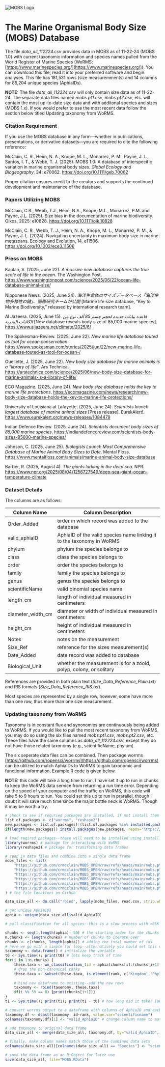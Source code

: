 ![MOBS Logo](https://github.com/user-attachments/assets/07e838d1-ab64-4180-9670-41db95380241)


# The Marine Organismal Body Size (MOBS) Database

The file *data\_all\_112224.csv* provides data in MOBS as of 11-22-24 (MOBS 1.0) with current taxonomic information and species names pulled from the World Register of Marine Species (WoRMS; [https://www.marinespecies.org/](https://www.marinespecies.org/)). You can download this file, read it into your preferred software and begin analyses. This file has 181,531 rows (size measuremments) and 14 columns for 85,204 unique species (AphiaIDs).

**NOTE:** The file *data\_all\_112224.csv* will only contain size data as of 11-22-24. The separate data files named *mobs.pt1.csv*, *mobs.pt2.csv*, etc. will contain the most up-to-date size data and with additonal species and sizes (MOBS 1.x).  If you would prefer to use the most recent data follow the section below titled Updating taxonomy from WoRMS.

### Citation Requirement
If you use the MOBS database in any form—whether in publications, presentations, or derivative datasets—you are required to cite the following reference:

McClain, C. R., Heim, N. A., Knope, M. L., Monarrez, P. M., Payne, J. L., Santos, I. T., & Webb, T. J. (2025). MOBS 1.0: A database of interspecific variation in marine organismal body sizes. *Global Ecology and Biogeography*, 34: e70062. https://doi.org/10.1111/geb.70062 

Proper citation ensures credit to the creators and supports the continued development and maintenance of the database.

### Papers Utilizing MOBS
McClain, C.R., Webb, T.J., Heim, N.A., Knope, M.L., Monarrez, P.M. and Payne, J.L. (2025), Size bias in the documentation of marine biodiversity. Oikos, 2025: e10828. https://doi.org/10.1111/oik.10828

McClain, C. R., Webb, T. J., Heim, N. A., Knope, M. L., Monarrez, P. M., & Payne, J. L. (2024). Navigating uncertainty in maximum body size in marine metazoans. Ecology and Evolution, 14, e11506. https://doi.org/10.1002/ece3.11506

### Press on MOBS

Kaplan, S. (2025, June 22). *A massive new database captures the true scale of life in the ocean*. The Washington Post. https://www.washingtonpost.com/science/2025/06/22/ocean-life-database-animal-size/

Nipponese News. (2025, June 24). *海洋生命体のサイズデータベース「海洋生物多様性の鍵」、国際研究チームが公開* [Marine life size database, “Key to Marine Biodiversity,” released by international research team].

Al Jazeera. (2025, June 15). *قاعدة بيانات جديدة لحجم جسم 85 ألف نوع من الكائنات البحرية* [New database reveals body size of 85,000 marine species]. https://www.aljazeera.net/climate/2025/6/

The Spokesman-Review. (2025, June 22). *New marine life database touted as tool for ocean conservation*. https://www.spokesman.com/stories/2025/jun/22/new-marine-life-database-touted-as-tool-for-ocean-/

Ouellette, J. (2025, June 22). *New body size database for marine animals is a “library of life”*. Ars Technica. https://arstechnica.com/science/2025/06/new-body-size-database-for-marine-animals-is-a-library-of-life/

ECO Magazine. (2025, June 24). *New body size database holds the key to marine life protections*. https://ecomagazine.com/news/research/new-body-size-database-holds-the-key-to-marine-life-protections/

University of Louisiana at Lafayette. (2025, June 24). *Scientists launch largest database of marine animal sizes* [Press release]. EurekAlert!. https://www.eurekalert.org/news-releases/1084479

Indian Defence Review. (2025, June 24). *Scientists document body sizes of 85,000 marine species*. https://indiandefencereview.com/scientists-body-sizes-85000-marine-species/

Johnson, C. (2025, June 25). *Biologists Launch Most Comprehensive Database of Marine Animal Body Sizes to Date*. Mental Floss. https://www.mentalfloss.com/animals/marine-animal-body-size-database

Barber, R. (2025, August 4). *The giants lurking in the deep sea*. NPR. https://www.npr.org/2025/08/04/1256727549/deep-sea-giant-ocean-temperature-climate


### Dataset Details
The columns are as follows:

|Column Name|Column Description|
|---|---|
|Order\_Added|order in which record was added to the database |
|valid\_aphiaID|AphiaID of the valid species name linking it to the taxonomy in WoRMS|
|phylum| phylum the species belongs to|
|class| class the species belongs to|
|order| order the species belongs to|
|family| family the species belongs to|
|genus| genus the species belongs to|
|scientificName| valid binomial species name|
|length\_cm| length of individual measured in centimeters|
|diameter\_width\_cm| diameter or width of individual measured in centimeters|
|height\_cm| height of individual measured in centimeters|
|Notes| notes on the measurement|
|Size\_Ref| reference for the sizes measurement(s)|
|Date\_Added| date record was added to database|
|Biological\_Unit| whether the measurement is for a zooid, polyp, colony, or solitary|

References are provided in both plain text (*Size\_Data\_Reference\_Plain.txt*) and RIS formats (*Size\_Data\_Reference\_RIS.txt*).

Most species are represented by a single row, however, some have more than one row, thus more than one size measurement. 

### Updating taxonomy from WoRMS 
Taxonomy is in constant flux and synonomies are continuously being added to WoRMS. If you would like to pull the most recent taxonomy from WoRMS, you may do so using the six files named *mobs.pt1.csv*, *mobs.pt2.csv*, etc. These files have the same columns as *data\_all\_112224.csv*, except they do not have those related taxonomy (e.g., scientificName, phylum). 

The six seperate data files can be combined. Then package worrms [https://github.com/ropensci/worrms](https://github.com/ropensci/worrms) can be utilized to match AphiaIDs to WoRMS to gain taxonomic and functional information. Example R code is given below.

**NOTE:** this code will take a long time to run. I have set it up to run in chunks to keep the WoRMS data service from returning a run time error. Depending on the speed of your computer and the traffic on WoRMS, this code will take 5 to 9 hours to run. You could set this up to run in prarallel, though I doubt it will save much time since the major bottle neck is WoRMS. Though it may be worth a try.

```r
# check to see if requried packages are installed, if not install them
list.of.packages <- c("worrms", "reshape2")
new.packages <- list.of.packages[!(list.of.packages %in% installed.packages()[,"Package"])]
if(length(new.packages)) install.packages(new.packages, repos='https://repo.miserver.it.umich.edu/cran/') 

# load reqired packages--these will need to be installed using install.packages() before loading the libraries
library(worrms) # package for interacting with WoRMS
library(reshape2) # package for transforming data frames

# read in data files and combine into a single data frame
mobs_files <- list(
	"https://github.com/crmcclain/MOBS_OPEN/raw/refs/heads/main/mobs.pt1.csv",
	"https://github.com/crmcclain/MOBS_OPEN/raw/refs/heads/main/mobs.pt2.csv",
	"https://github.com/crmcclain/MOBS_OPEN/raw/refs/heads/main/mobs.pt3.csv",
	"https://github.com/crmcclain/MOBS_OPEN/raw/refs/heads/main/mobs.pt4.csv",
	"https://github.com/crmcclain/MOBS_OPEN/raw/refs/heads/main/mobs.pt5.csv",
	"https://github.com/crmcclain/MOBS_OPEN/raw/refs/heads/main/mobs.pt6.csv"
) # the file locations on GitHub

data_size_all <- do.call("rbind", lapply(mobs_files, read.csv, strip.white=TRUE))

# get unique AphiaIDs
aphia <- unique(data_size_all$valid_AphiaID)

# pull classification for all spcies--this is a slow process with >85K AphiaIDs. Just for convenience and to try and prevent timeout errors, we will use a loop to get the classificaiotn for groups of 500 species at a time. Each 500 species chunk will take longer than 1.5 minutes each. The total routine can take longer than 5 hours to run.

chunks <- seq(1,length(aphia), 50) # the starting index for the chunks
n.chunks <- length(chunks) # number of chunks to iterate over
chunks <- c(chunks, length(aphia)) # adding the total number of ids
# here we go with a simple for loop--alternatively you could set this code up to run in parallel
taxonomy <- data.frame() # initialize the variable
t0 <- Sys.time(); print(t0) # lets keep track of time
for(i in 1:n.chunks) {
	these.taxa <- wm_classification_(id = aphia[chunks[i]:(chunks[i+1]-1)])
	# drop the non-canonical ranks
	these.taxa <- subset(these.taxa, is.element(rank, c('Kingdom','Phylum','Class','Order','Family','Genus','Species')))
	
	# bind new dataframe to existing--add the new rows
	taxonomy <- rbind(taxonomy, these.taxa)
	if(i %% 50 == 0) {print(chunks[i+1])}
}
t1 <- Sys.time(); print(t1); print(t1 - t0) # how long did it take? [about 5 hours]

# convert worrms output to a dataframe with columns of AphiaID and each taxonomic rank
taxonomy.df <- dcast(taxonomy, id~rank, value.var="scientificname")
colnames(taxonomy.df)[1] <- "valid_AphiaID" # change column name to match data_size_all

# add taxonomy to original data frame
data_size_all <- merge(data_size_all, taxonomy.df, by="valid_AphiaID", all= T)

# finally, make column names match those of the combined data sets
colnames(data_size_all)[colnames(data_size_all) == "Species"] <- "scientificName"

# save the data frame as an R Object for later use
save(data_size_all, file="MOBS.RData")
```



